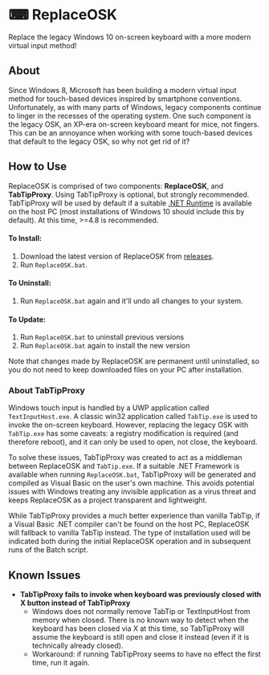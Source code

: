 # ⌨ ReplaceOSK
Replace the legacy Windows 10 on-screen keyboard with a more modern virtual input method!

## About
Since Windows 8, Microsoft has been building a modern virtual input method for touch-based devices inspired by smartphone conventions. Unfortunately, as with many parts of Windows, legacy components continue to linger in the recesses of the operating system. One such component is the legacy OSK, an XP-era on-screen keyboard meant for mice, not fingers. This can be an annoyance when working with some touch-based devices that default to the legacy OSK, so why not get rid of it?

## How to Use
ReplaceOSK is comprised of two components: **ReplaceOSK**, and **TabTipProxy**. Using TabTipProxy is optional, but strongly recommended. TabTipProxy will be used by default if a suitable [.NET Runtime](https://dotnet.microsoft.com/download) is available on the host PC (most installations of Windows 10 should include this by default). At this time, >=4.8 is recommended.

#### To Install:
1. Download the latest version of ReplaceOSK from [releases](https://github.com/Lulech23/ReplaceOSK/releases). 
2. Run `ReplaceOSK.bat`.

#### To Uninstall:
1. Run `ReplaceOSK.bat` again and it'll undo all changes to your system.

#### To Update:
1. Run `ReplaceOSK.bat` to uninstall previous versions
2. Run `ReplaceOSK.bat` again to install the new version

Note that changes made by ReplaceOSK are permanent until uninstalled, so you do not need to keep downloaded files on your PC after installation.

### About TabTipProxy
Windows touch input is handled by a UWP application called `TextInputHost.exe`. A classic win32 application called `TabTip.exe` is used to invoke the on-screen keyboard. However, replacing the legacy OSK with `TabTip.exe` has some caveats: a registry modification is required (and therefore reboot), and it can only be used to open, not close, the keyboard.

To solve these issues, TabTipProxy was created to act as a middleman between ReplaceOSK and `TabTip.exe`. If a suitable .NET Framework is available when running `ReplaceOSK.bat`, TabTipProxy will be generated and compiled as Visual Basic on the user's own machine. This avoids potential issues with Windows treating any invisible application as a virus threat and keeps ReplaceOSK as a project transparent and lightweight.

While TabTipProxy provides a much better experience than vanilla TabTip, if a Visual Basic .NET compiler can't be found on the host PC, ReplaceOSK will fallback to vanilla TabTip instead. The type of installation used will be indicated both during the initial ReplaceOSK operation and in subsequent runs of the Batch script.

## Known Issues
* **TabTipProxy fails to invoke when keyboard was previously closed with X button instead of TabTipProxy**
    * Windows does not normally remove TabTip or TextInputHost from memory when closed. There is no known way to detect when the keyboard has been closed via X at this time, so TabTipProxy will assume the keyboard is still open and close it instead (even if it is technically already closed).
    * Workaround: if running TabTipProxy seems to have no effect the first time, run it again.